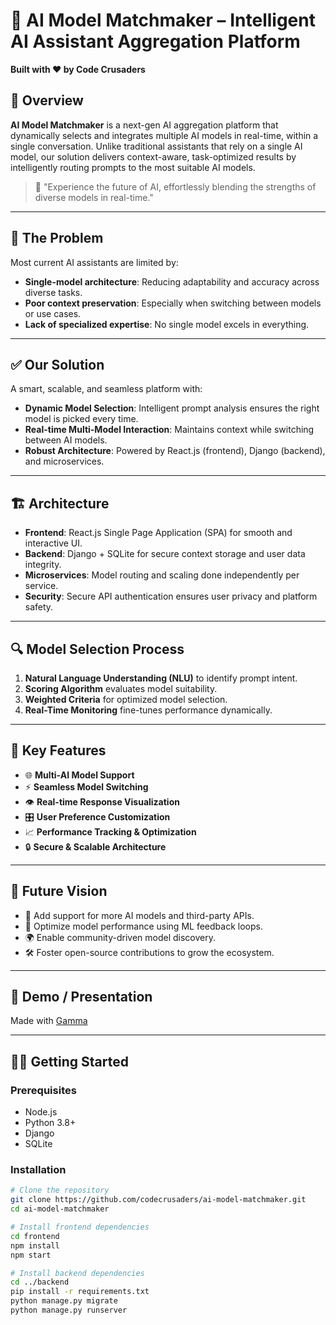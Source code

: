 # 🤖 AI Model Matchmaker – Intelligent AI Assistant Aggregation Platform

**Built with ❤️ by Code Crusaders**

## 🌟 Overview

**AI Model Matchmaker** is a next-gen AI aggregation platform that dynamically selects and integrates multiple AI models in real-time, within a single conversation. Unlike traditional assistants that rely on a single AI model, our solution delivers context-aware, task-optimized results by intelligently routing prompts to the most suitable AI models.

> 🚀 "Experience the future of AI, effortlessly blending the strengths of diverse models in real-time."

---

## 🧠 The Problem

Most current AI assistants are limited by:
- **Single-model architecture**: Reducing adaptability and accuracy across diverse tasks.
- **Poor context preservation**: Especially when switching between models or use cases.
- **Lack of specialized expertise**: No single model excels in everything.

---

## ✅ Our Solution

A smart, scalable, and seamless platform with:
- **Dynamic Model Selection**: Intelligent prompt analysis ensures the right model is picked every time.
- **Real-time Multi-Model Interaction**: Maintains context while switching between AI models.
- **Robust Architecture**: Powered by React.js (frontend), Django (backend), and microservices.

---

## 🏗️ Architecture

- **Frontend**: React.js Single Page Application (SPA) for smooth and interactive UI.
- **Backend**: Django + SQLite for secure context storage and user data integrity.
- **Microservices**: Model routing and scaling done independently per service.
- **Security**: Secure API authentication ensures user privacy and platform safety.

---

## 🔍 Model Selection Process

1. **Natural Language Understanding (NLU)** to identify prompt intent.
2. **Scoring Algorithm** evaluates model suitability.
3. **Weighted Criteria** for optimized model selection.
4. **Real-Time Monitoring** fine-tunes performance dynamically.

---

## 🎯 Key Features

- 🌐 **Multi-AI Model Support**
- ⚡ **Seamless Model Switching**
- 👁️ **Real-time Response Visualization**
- 🎛️ **User Preference Customization**
- 📈 **Performance Tracking & Optimization**
- 🔒 **Secure & Scalable Architecture**

---

## 🔮 Future Vision

- 🚀 Add support for more AI models and third-party APIs.
- 🧪 Optimize model performance using ML feedback loops.
- 🌍 Enable community-driven model discovery.
- 🛠️ Foster open-source contributions to grow the ecosystem.

---

## 📸 Demo / Presentation

Made with [Gamma](https://gamma.app/?utm_source=made-with-gamma)

---

## 🧑‍💻 Getting Started

### Prerequisites
- Node.js
- Python 3.8+
- Django
- SQLite

### Installation

```bash
# Clone the repository
git clone https://github.com/codecrusaders/ai-model-matchmaker.git
cd ai-model-matchmaker

# Install frontend dependencies
cd frontend
npm install
npm start

# Install backend dependencies
cd ../backend
pip install -r requirements.txt
python manage.py migrate
python manage.py runserver
